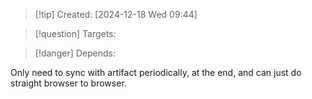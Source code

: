 
>[!tip] Created: [2024-12-18 Wed 09:44]

>[!question] Targets: 

>[!danger] Depends: 

Only need to sync with artifact periodically, at the end, and can just do straight browser to browser.